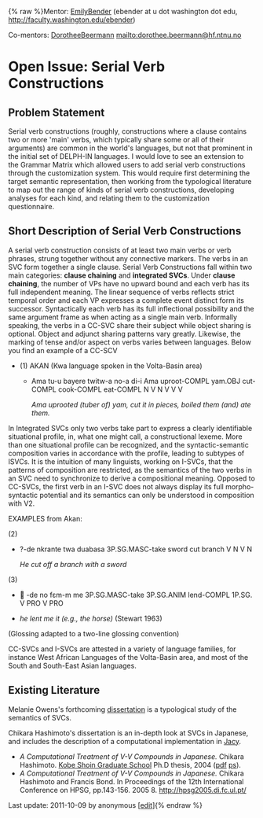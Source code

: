 {% raw %}Mentor: [EmilyBender](https://delph-in.github.io/docs/garage/EmilyBender) (ebender at u dot washington dot edu,
<http://faculty.washington.edu/ebender>)

Co-mentors: [DorotheeBeermann](/DorotheeBeermann)
<mailto:dorothee.beermann@hf.ntnu.no>

# Open Issue: Serial Verb Constructions

## Problem Statement

Serial verb constructions (roughly, constructions where a clause
contains two or more 'main' verbs, which typically share some or all of
their arguments) are common in the world's languages, but not that
prominent in the initial set of DELPH-IN languages. I would love to see
an extension to the Grammar Matrix which allowed users to add serial
verb constructions through the customization system. This would require
first determining the target semantic representation, then working from
the typological literature to map out the range of kinds of serial verb
constructions, developing analyses for each kind, and relating them to
the customization questionnaire.

## Short Description of Serial Verb Constructions

A serial verb construction consists of at least two main verbs or verb
phrases, strung together without any connective markers. The verbs in an
SVC form together a single clause. Serial Verb Constructions fall within
two main categories: **clause chaining** and **integrated SVCs**. Under
**clause chaining**, the number of VPs have no upward bound and each
verb has its full independent meaning. The linear sequence of verbs
reflects strict temporal order and each VP expresses a complete event
distinct form its successor. Syntactically each verb has its full
inflectional possibility and the same argument frame as when acting as a
single main verb. Informally speaking, the verbs in a CC-SVC share their
subject while object sharing is optional. Object and adjunct sharing
patterns vary greatly. Likewise, the marking of tense and/or aspect on
verbs varies between languages. Below you find an example of a CC-SCV

- \(1\) AKAN (Kwa language spoken in the Volta-Basin area)
  - Ama tu-u bayere twitw-a no-a di-i Ama uproot-COMPL yam.OBJ
cut-COMPL cook-COMPL eat-COMPL N V N V V V
    
    *Ama uprooted (tuber of) yam, cut it in pieces, boiled them
(and) ate them.*

In Integrated SVCs only two verbs take part to express a clearly
identifiable situational profile, in, what one might call, a
constructional lexeme. More than one situational profile can be
recognized, and the syntactic-semantic composition varies in accordance
with the profile, leading to subtypes of ISVCs. It is the intuition of
many linguists, working on I-SVCs, that the patterns of composition are
restricted, as the semantics of the two verbs in an SVC need to
synchronize to derive a compositional meaning. Opposed to CC-SVCs, the
first verb in an I-SVC does not always display its full morpho-syntactic
potential and its semantics can only be understood in composition with
V2.

EXAMPLES from Akan:

\(2\)

- ?-de nkrante twa duabasa 3P.SG.MASC-take sword cut branch V N V N
  
  *He cut off a branch with a sword*

\(3\)

-  -de no fεm-m me 3P.SG.MASC-take 3P.SG.ANIM lend-COMPL 1P.SG. V PRO
V PRO

<!-- -->


- *he lent me it (e.g., the horse)* (Stewart 1963)

(Glossing adapted to a two-line glossing convention)

CC-SVCs and I-SVCs are attested in a variety of language families, for
instance West African Languages of the Volta-Basin area, and most of the
South and South-East Asian languages.

## Existing Literature

Melanie Owens's forthcoming
[dissertation](http://www-linguistics.stanford.edu/semgroup/mowens.html)
is a typological study of the semantics of SVCs.

Chikara Hashimoto's dissertation is an in-depth look at SVCs in
Japanese, and includes the description of a computational implementation
in [Jacy](https://delph-in.github.io/docs/grammars/JacyTop).

- *A Computational Treatment of V-V Compounds in Japanese.* Chikara
Hashimoto. [Kobe Shoin Graduate
School](http://sils.shoin.ac.jp/grad) Ph.D thesis, 2004
([pdf](http://www-lab25.kuee.kyoto-u.ac.jp/member/hasimoto/mypapers/thesis.pdf)
[ps](http://www-lab25.kuee.kyoto-u.ac.jp/member/hasimoto/mypapers/thesis.ps)).
- *A Computational Treatment of V-V Compounds in Japanese.* Chikara
Hashimoto and Francis Bond. In Proceedings of the 12th International
Conference on HPSG, pp.143-156. 2005 8.
<http://hpsg2005.di.fc.ul.pt/>

Last update: 2011-10-09 by anonymous [[edit](https://github.com/delph-in/docs/wiki/OpenissuesTop_GrammarMatrixSerialVerbConstructions/_edit)]{% endraw %}